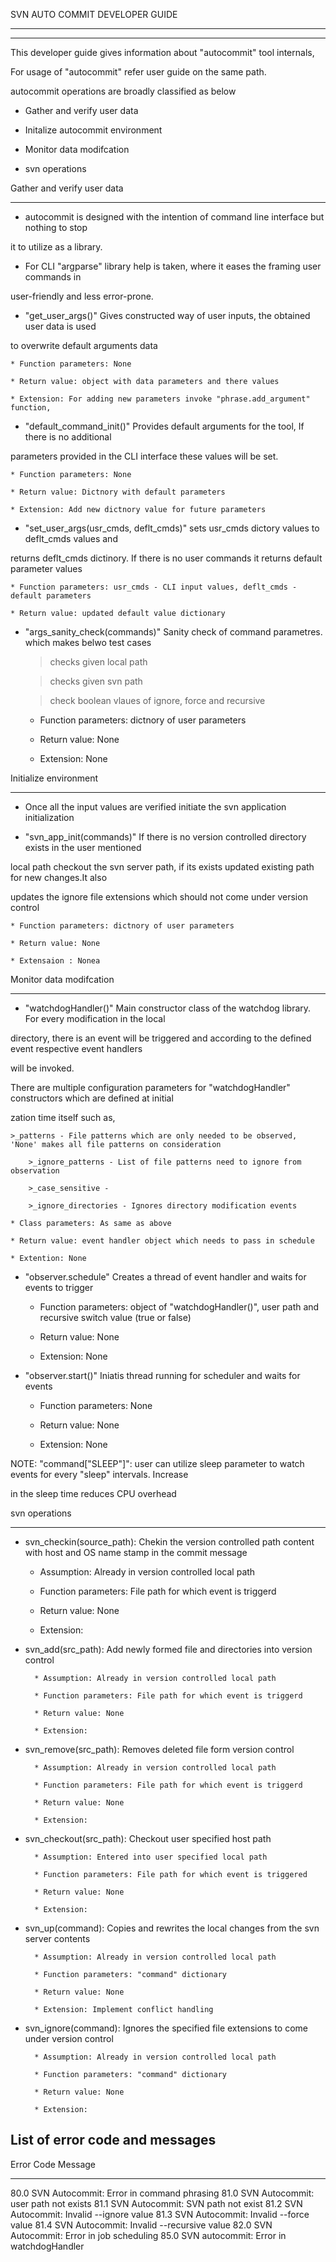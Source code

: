 SVN AUTO COMMIT DEVELOPER GUIDE

-------------------------------

------------------------------



This developer guide gives information about "autocommit" tool internals,

For usage of "autocommit" refer user guide on the same path.





autocommit operations are broadly classified as below 



 * Gather and verify user data

 * Initalize autocommit environment

 * Monitor data modifcation

 * svn operations





Gather and verify user data

---------------------------

* autocommit is designed with the intention of command line interface but nothing to stop

it to utilize as a library.



* For CLI "argparse" library help is taken, where it eases the framing user commands in

user-friendly and less error-prone.



* "get_user_args()" Gives constructed way of user inputs, the obtained user data is used

to overwrite default arguments data

	* Function parameters: None

	* Return value: object with data parameters and there values

	* Extension: For adding new parameters invoke "phrase.add_argument" function,



* "default_command_init()" Provides default arguments for the tool, If there is no additional

parameters provided in the CLI interface these values will be set. 

	* Function parameters: None

	* Return value: Dictnory with default parameters 

	* Extension: Add new dictnory value for future parameters 

* "set_user_args(usr_cmds, deflt_cmds)" sets usr_cmds dictory values to deflt_cmds values and

returns deflt_cmds dictinory. If there is no user commands it returns default parameter values

	* Function parameters: usr_cmds - CLI input values, deflt_cmds - default parameters

	* Return value: updated default value dictionary 

* "args_sanity_check(commands)" Sanity check of command parametres. which makes belwo test cases

	> checks given local path

	> checks given svn path 

	> check boolean vlaues of ignore, force and recursive

	* Function parameters: dictnory of user parameters 

	* Return value: None 

	* Extension: None



Initialize environment

----------------------

* Once all the input values are verified initiate the svn application initialization



* "svn_app_init(commands)" If there is no version controlled directory exists in the user mentioned

local path checkout the svn server path, if its exists updated existing path for new changes.It also

updates the ignore file extensions which should not come under version control 

	* Function parameters: dictnory of user parameters

	* Return value: None

	* Extensaion : Nonea



Monitor data modifcation

------------------------



* "watchdogHandler()" Main constructor class of the watchdog library. For every modification in the local

directory, there is an event will be triggered and according to the defined event respective event handlers

will be invoked. 

There are multiple configuration parameters for "watchdogHandler" constructors which are defined at initial

zation time itself such as,

	>_patterns - File patterns which are only needed to be observed, 'None' makes all file patterns on consideration

        >_ignore_patterns - List of file patterns need to ignore from observation 

        >_case_sensitive -

        >_ignore_directories - Ignores directory modification events

	* Class parameters: As same as above

	* Return value: event handler object which needs to pass in schedule

	* Extention: None



* "observer.schedule" Creates a thread of event handler and waits for events to trigger

	* Function parameters: object of  "watchdogHandler()", user path and recursive switch value (true or false)

	* Return value: None

	* Extension: None



* "observer.start()" Iniatis thread running for scheduler and waits for events

	* Function parameters: None

	* Return value: None

	* Extension: None



NOTE: "command["SLEEP"]": user can utilize sleep parameter to watch events for every "sleep" intervals. Increase

in the sleep time reduces CPU overhead 



svn operations

--------------



* svn_checkin(source_path): Chekin the version controlled path content with host and OS name stamp in the commit message

	* Assumption: Already in version controlled local path 

	* Function parameters: File path for which event is triggerd

	* Return value: None

	* Extension:



* svn_add(src_path): Add newly formed file and directories into version control 

        * Assumption: Already in version controlled local path

        * Function parameters: File path for which event is triggerd

        * Return value: None

        * Extension:



* svn_remove(src_path): Removes deleted file form version control

        * Assumption: Already in version controlled local path

        * Function parameters: File path for which event is triggerd

        * Return value: None

        * Extension:



* svn_checkout(src_path): Checkout user specified host path

        * Assumption: Entered into user specified local path 

        * Function parameters: File path for which event is triggered

        * Return value: None

        * Extension:



* svn_up(command): Copies and rewrites the local changes from the svn server contents

        * Assumption: Already in version controlled local path

        * Function parameters: "command" dictionary 

        * Return value: None

        * Extension: Implement conflict handling 



* svn_ignore(command): Ignores the specified file extensions to come under version control 

        * Assumption: Already in version controlled local path

        * Function parameters: "command" dictionary

        * Return value: None

        * Extension:


List of error code and messages
-------------------------------
Error Code	Message
---------	------
80.0		SVN Autocommit: Error in command phrasing
81.0		SVN Autocommit: user path not exists
81.1		SVN Autocommit: SVN path not exist
81.2		SVN Autocommit: Invalid --ignore value
81.3		SVN Autocommit: Invalid --force value
81.4		SVN Autocommit: Invalid --recursive value
82.0		SVN Autocommit: Error in job scheduling
85.0		SVN autocommit: Error in watchdogHandler
